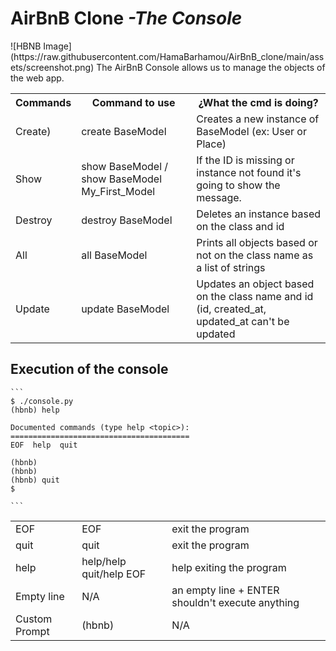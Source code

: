 <h1>AirBnB Clone <em>-The Console</em></h1>
![HBNB Image](https://raw.githubusercontent.com/HamaBarhamou/AirBnB_clone/main/assets/screenshot.png)
The AirBnB Console allows us to manage the objects of the web app.
<html>
<body>

<table>
<tr>
<th>Commands</th>
<th>Command to use</th>
<th>¿What the cmd is doing?</th>
</tr>
<tr>
<td>Create)</td>
<td>create BaseModel</td>
<td>Creates a new instance of BaseModel (ex: User or Place)</td>
</tr>
<tr>
<td>Show</td>
<td>show BaseModel / show BaseModel My_First_Model</td>
<td>If the ID is missing or instance not found it's going to show the message.</td>
</tr>
<tr>
<td>Destroy</td>
<td>destroy BaseModel</td>
<td>Deletes an instance based on the class and id</td>
</tr>
<tr>
<td>All</td>
<td>all BaseModel</td>
<td>Prints all objects based or not on the class name as a list of strings</td>
</tr>
<tr>
<td>Update</td>
<td>update BaseModel</td>
<td>Updates an object based on the class name and id (id, created_at, updated_at can't be updated</td>
</tr>
<table>
<tr>
<td>EOF</td>
<td>EOF</td>
<td>exit the program</td>
</tr>
<tr>
<td>quit</td>
<td>quit</td>
<td>exit the program</td>
</tr>
<tr>
<td>help</td>
<td>help/help quit/help EOF</td>
<td>help exiting the program</td>
</tr>
<tr>
<tr>
<td>Empty line</td>
<td>N/A</td>
<td>an empty line + ENTER shouldn't execute anything</td>
</tr>
<td>Custom Prompt</td>
<td>(hbnb)</t>
<td>N/A</td>
</tr>

</body>
</html>

<h2>Execution of the console</h2>

````
```
$ ./console.py
(hbnb) help

Documented commands (type help <topic>):
========================================
EOF  help  quit

(hbnb) 
(hbnb) 
(hbnb) quit
$

```
````
